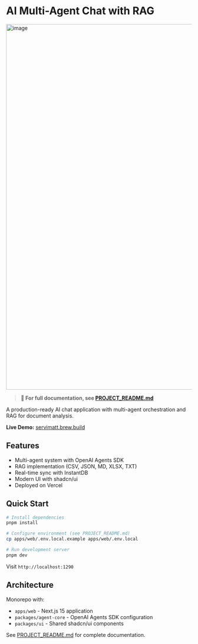 # AI Multi-Agent Chat with RAG

<img width="1538" height="989" alt="image" src="https://github.com/user-attachments/assets/dd40e00c-afc4-49e3-ad5d-fec93de79691" />

> **📖 For full documentation, see [PROJECT_README.md](./PROJECT_README.md)**

A production-ready AI chat application with multi-agent orchestration and RAG for document analysis.

**Live Demo:** [servimatt.brew.build](https://servimatt.brew.build)

## Features

- Multi-agent system with OpenAI Agents SDK
- RAG implementation (CSV, JSON, MD, XLSX, TXT)
- Real-time sync with InstantDB
- Modern UI with shadcn/ui
- Deployed on Vercel

## Quick Start

```bash
# Install dependencies
pnpm install

# Configure environment (see PROJECT_README.md)
cp apps/web/.env.local.example apps/web/.env.local

# Run development server
pnpm dev
```

Visit `http://localhost:1290`

## Architecture

Monorepo with:

- `apps/web` - Next.js 15 application
- `packages/agent-core` - OpenAI Agents SDK configuration
- `packages/ui` - Shared shadcn/ui components

See [PROJECT_README.md](./PROJECT_README.md) for complete documentation.
